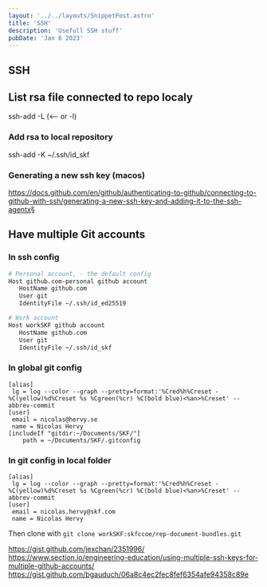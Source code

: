 ```yaml
---
layout: '../../layouts/SnippetPost.astro'
title: 'SSH'
description: 'Usefull SSH stuff'
pubDate: 'Jan 6 2023'
---
```


## SSH

## List rsa file connected to repo localy

ssh-add -L (<-- or -l)

### Add rsa to local repository

ssh-add -K ~/.ssh/id_skf

### Generating a new ssh key (macos)

<https://docs.github.com/en/github/authenticating-to-github/connecting-to-github-with-ssh/generating-a-new-ssh-key-and-adding-it-to-the-ssh-agentx>§

## Have multiple Git accounts

### In ssh config

```bash
# Personal account, - the default config
Host github.com-personal github account
   HostName github.com
   User git
   IdentityFile ~/.ssh/id_ed25519

# Work account
Host workSKF github account
   HostName github.com
   User git
   IdentityFile ~/.ssh/id_skf
```

### In global git config

```text
[alias]
 lg = log --color --graph --pretty=format:'%Cred%h%Creset -%C(yellow)%d%Creset %s %Cgreen(%cr) %C(bold blue)<%an>%Creset' --abbrev-commit
[user]
 email = nicolas@hervy.se
 name = Nicolas Hervy
[includeIf "gitdir:~/Documents/SKF/"]
    path = ~/Documents/SKF/.gitconfig
```

### In git config in local folder

```text
[alias]
 lg = log --color --graph --pretty=format:'%Cred%h%Creset -%C(yellow)%d%Creset %s %Cgreen(%cr) %C(bold blue)<%an>%Creset' --abbrev-commit
[user]
 email = nicolas.hervy@skf.com
 name = Nicolas Hervy
```

Then clone with `git clone workSKF:skfccoe/rep-document-bundles.git`

<https://gist.github.com/jexchan/2351996/>
<https://www.section.io/engineering-education/using-multiple-ssh-keys-for-multiple-github-accounts/>
<https://gist.github.com/bgauduch/06a8c4ec2fec8fef6354afe94358c89e>
